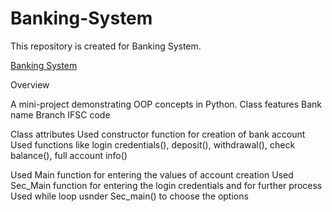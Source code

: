 # Banking-System
This repository is created for Banking System.

[Banking System](https://drive.google.com/file/d/1Sdz1cr02L52S5C-d4O-5kialyWvdewRL/view?usp=drive_link)

Overview

A mini-project demonstrating OOP concepts in Python.
Class features
Bank name
Branch
IFSC code

Class attributes
Used constructor function for creation of bank account
Used functions like 
login credentials(), 
deposit(), 
withdrawal(), 
check balance(), 
full account info()

Used Main function for entering the values of account creation
Used Sec_Main function for entering the login credentials and for further process
Used while loop usnder Sec_main() to choose the options 

